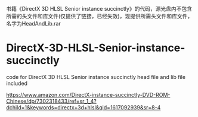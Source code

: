 书籍《DirectX 3D HLSL Senior instance succinctly》的代码，源光盘内不包含所需的头文件和库文件(仅提供了链接，已经失效)，现提供所需头文件和库文件，名字为HeadAndLib.rar
# DirectX-3D-HLSL-Senior-instance-succinctly
code for DirectX 3D HLSL Senior instance succinctly
head file and lib file included

https://www.amazon.com/DirectX-instance-succinctly-DVD-ROM-Chinese/dp/7302318433/ref=sr_1_4?dchild=1&keywords=directx+3d+hlsl&qid=1617092939&sr=8-4
